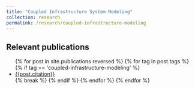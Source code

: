 ```yaml
---
title: "Coupled Infrastructure System Modeling"
collection: research
permalink: /research/coupled-infrastructure-modeling
---
```


## Relevant publications

<ul>
{% for post in site.publications reversed %}
  {% for tag in post.tags %}
    {% if tag == 'coupled-infrastructure-modeling' %}
      <li class="publication__li"><a href="{{post.permalink}}">{{post.citation}}</a></li>
      {% break %}
    {% endif %}
  {% endfor %}
{% endfor %}
</ul>
